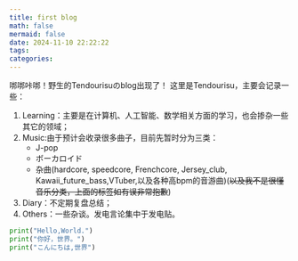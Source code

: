 ```yaml
---
title: first blog
math: false
mermaid: false
date: 2024-11-10 22:22:22
tags:
categories:
---
```


𠳐𠳐咔𠳐！野生的Tendourisuのblog出现了！
这里是Tendourisu，主要会记录一些：

1. Learning：主要是在计算机、人工智能、数学相关方面的学习，也会掺杂一些其它的领域；
2. Music:由于预计会收录很多曲子，目前先暂时分为三类：
    - J-pop
    - ボーカロイド
    - 杂曲(hardcore, speedcore, Frenchcore, Jersey_club, Kawaii_future_bass,VTuber,以及各种高bpm的音游曲)(~~以及我不是很懂音乐分类，上面的标签如有误非常抱歉~~)
3. Diary：不定期复盘总结；
4. Others：一些杂谈。发电言论集中于发电贴。

```python
print("Hello,World.")
print("你好，世界。")
print("こんにちは,世界")
```